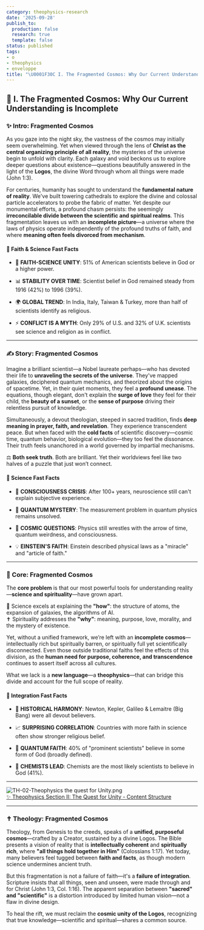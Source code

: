 ```yaml
---
category: theophysics-research
date: '2025-09-28'
publish_to:
  production: false
  research: true
  template: false
status: published
tags:
- o
- theophysics
- enveloppe
title: "\U0001F30C I. The Fragmented Cosmos: Why Our Current Understanding is Incomplete"
---
```

   
## 🌌 I. The Fragmented Cosmos: Why Our Current Understanding is Incomplete   
   
### ✨ Intro: Fragmented Cosmos   
   
As you gaze into the night sky, the vastness of the cosmos may initially seem overwhelming. Yet when viewed through the lens of **Christ as the central organizing principle of all reality**, the mysteries of the universe begin to unfold with clarity. Each galaxy and void beckons us to explore deeper questions about existence—questions beautifully answered in the light of the **Logos**, the divine Word through whom all things were made (John 1:3).   
   
For centuries, humanity has sought to understand the **fundamental nature of reality**. We've built towering cathedrals to explore the divine and colossal particle accelerators to probe the fabric of matter. Yet despite our monumental efforts, a profound chasm persists: the seemingly **irreconcilable divide between the scientific and spiritual realms**. This fragmentation leaves us with an **incomplete picture**—a universe where the laws of physics operate independently of the profound truths of faith, and where **meaning often feels divorced from mechanism**.   
   
#### 📌 Faith & Science Fast Facts   
   
   
- 🔬 **FAITH-SCIENCE UNITY**: 51% of American scientists believe in God or a higher power.   
       
   
- 📊 **STABILITY OVER TIME**: Scientist belief in God remained steady from 1916 (42%) to 1996 (39%).   
       
   
- 🌍 **GLOBAL TREND**: In India, Italy, Taiwan & Turkey, more than half of scientists identify as religious.   
       
   
- ⚡ **CONFLICT IS A MYTH**: Only 29% of U.S. and 32% of U.K. scientists see science and religion as in conflict.   
       
   
   
---   
   
### ✍️ Story: Fragmented Cosmos   
   
Imagine a brilliant scientist—a Nobel laureate perhaps—who has devoted their life to **unraveling the secrets of the universe**. They've mapped galaxies, deciphered quantum mechanics, and theorized about the origins of spacetime. Yet, in their quiet moments, they feel a **profound unease**. The equations, though elegant, don't explain the **surge of love** they feel for their child, the **beauty of a sunset**, or the **sense of purpose** driving their relentless pursuit of knowledge.   
   
Simultaneously, a devout theologian, steeped in sacred tradition, finds **deep meaning in prayer, faith, and revelation**. They experience transcendent peace. But when faced with the **cold facts** of scientific discovery—cosmic time, quantum behavior, biological evolution—they too feel the dissonance. Their truth feels unanchored in a world governed by impartial mechanisms.   
   
⚖️ **Both seek truth**. Both are brilliant. Yet their worldviews feel like two halves of a puzzle that just won’t connect.   
   
#### 📌 Science Fast Facts   
   
   
- 🧠 **CONSCIOUSNESS CRISIS**: After 100+ years, neuroscience still can't explain subjective experience.   
       
   
- 🎯 **QUANTUM MYSTERY**: The measurement problem in quantum physics remains unsolved.   
       
   
- 🌌 **COSMIC QUESTIONS**: Physics still wrestles with the arrow of time, quantum weirdness, and consciousness.   
       
   
- 💡 **EINSTEIN'S FAITH**: Einstein described physical laws as a "miracle" and "article of faith."   
       
   
   
---   
   
### 🌟 Core: Fragmented Cosmos   
   
The **core problem** is that our most powerful tools for understanding reality—**science and spirituality**—have grown apart.   
   
🔬 Science excels at explaining the **"how"**: the structure of atoms, the expansion of galaxies, the algorithms of AI.     
✝️ Spirituality addresses the **"why"**: meaning, purpose, love, morality, and the mystery of existence.   
   
Yet, without a unified framework, we’re left with an **incomplete cosmos**—intellectually rich but spiritually barren, or spiritually full yet scientifically disconnected. Even those outside traditional faiths feel the effects of this division, as the **human need for purpose, coherence, and transcendence** continues to assert itself across all cultures.   
   
What we lack is a **new language**—a **theophysics**—that can bridge this divide and account for the full scope of reality.   
   
#### 📌 Integration Fast Facts   
   
   
- 🔗 **HISTORICAL HARMONY**: Newton, Kepler, Galileo & Lemaitre (Big Bang) were all devout believers.   
       
   
- 📈 **SURPRISING CORRELATION**: Countries with more faith in science often show stronger religious belief.   
       
   
- 🎲 **QUANTUM FAITH**: 40% of "prominent scientists" believe in some form of God (broadly defined).   
       
   
- 🧪 **CHEMISTS LEAD**: Chemists are the most likely scientists to believe in God (41%).   
       
   
   
---   
![TH-02-Theophysics the quest for Unity.png](Intro%20To%20Theophyisics%202/TH-02/TH-02-Theophysics%20the%20quest%20for%20Unity.png)   
[✨ Theophysics Section II: The Quest for Unity - Content Structure](./%E2%9C%A8%20Theophysics%20Section%20II:%20The%20Quest%20for%20Unity%20-%20Content%20Structure.md)   
   
   
   
---   
   
### ✝️ Theology: Fragmented Cosmos   
   
Theology, from Genesis to the creeds, speaks of a **unified, purposeful cosmos**—crafted by a Creator, sustained by a divine Logos. The Bible presents a vision of reality that is **intellectually coherent** and **spiritually rich**, where **"all things hold together in Him"** (Colossians 1:17). Yet today, many believers feel tugged between **faith and facts**, as though modern science undermines ancient truth.   
   
But this fragmentation is not a failure of faith—it's a **failure of integration**. Scripture insists that all things, seen and unseen, were made through and for Christ (John 1:3, Col. 1:16). The apparent separation between **"sacred" and "scientific"** is a distortion introduced by limited human vision—not a flaw in divine design.   
   
To heal the rift, we must reclaim the **cosmic unity of the Logos**, recognizing that true knowledge—scientific and spiritual—shares a common source.